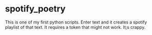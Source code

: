 # spotify_poetry
This is one of my first python scripts. Enter text and it creates a spotify playlist of that text. It requires a token that might not work. It;s crappy.
